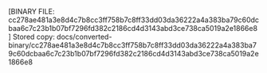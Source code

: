 [BINARY FILE: cc278ae481a3e8d4c7b8cc3ff758b7c8ff33dd03da36222a4a383ba79c60dcbaa6c7c23b1b07bf7296fd382c2186cd4d3143abd3ce738ca5019a2e1866e8]
Stored copy: docs/converted-binary/cc278ae481a3e8d4c7b8cc3ff758b7c8ff33dd03da36222a4a383ba79c60dcbaa6c7c23b1b07bf7296fd382c2186cd4d3143abd3ce738ca5019a2e1866e8
